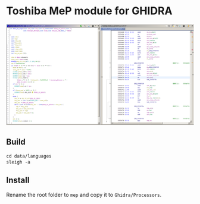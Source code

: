 # Toshiba MeP module for GHIDRA

![Screenshot](/screenshot.png?raw=true)

## Build

```
cd data/languages
sleigh -a
```

## Install

Rename the root folder to `mep` and copy it to `Ghidra/Processors`.
